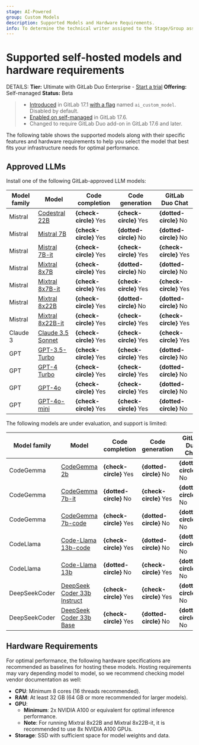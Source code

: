 ```yaml
---
stage: AI-Powered
group: Custom Models
description: Supported Models and Hardware Requirements.
info: To determine the technical writer assigned to the Stage/Group associated with this page, see https://handbook.gitlab.com/handbook/product/ux/technical-writing/#assignments
---
```


# Supported self-hosted models and hardware requirements

DETAILS:
**Tier:** Ultimate with GitLab Duo Enterprise - [Start a trial](https://about.gitlab.com/solutions/gitlab-duo-pro/sales/?type=free-trial)
**Offering:** Self-managed
**Status:** Beta

> - [Introduced](https://gitlab.com/groups/gitlab-org/-/epics/12972) in GitLab 17.1 [with a flag](../../administration/feature_flags.md) named `ai_custom_model`. Disabled by default.
> - [Enabled on self-managed](https://gitlab.com/groups/gitlab-org/-/epics/15176) in GitLab 17.6.
> - Changed to require GitLab Duo add-on in GitLab 17.6 and later.

The following table shows the supported models along with their specific features and hardware requirements to help you select the model that best fits your infrastructure needs for optimal performance.

## Approved LLMs

Install one of the following GitLab-approved LLM models:

<!-- vale gitlab_base.Spelling = NO -->

| Model family | Model                                                                              | Code completion | Code generation | GitLab Duo Chat |
|--------------|------------------------------------------------------------------------------------|-----------------|-----------------|---------|
| Mistral      | [Codestral 22B](https://huggingface.co/mistralai/Codestral-22B-v0.1)                                        | **{check-circle}** Yes               | **{check-circle}** Yes               | **{dotted-circle}** No        |
| Mistral      | [Mistral 7B](https://huggingface.co/mistralai/Mistral-7B-v0.1)                     | **{check-circle}** Yes               | **{dotted-circle}** No               | **{dotted-circle}** No        |
| Mistral      | [Mistral 7B-it](https://huggingface.co/mistralai/Mistral-7B-Instruct-v0.3)                     | **{check-circle}** Yes                | **{check-circle}** Yes               | **{check-circle}** Yes        |
| Mistral      | [Mixtral 8x7B](https://huggingface.co/mistralai/Mixtral-8x7B-v0.1)        | **{check-circle}** Yes                |  **{dotted-circle}** No               |  **{dotted-circle}** No        |
| Mistral      | [Mixtral 8x7B-it](https://huggingface.co/mistralai/Mixtral-8x7B-Instruct-v0.1)        | **{check-circle}** Yes                | **{check-circle}** Yes               | **{check-circle}** Yes        |
| Mistral      | [Mixtral 8x22B](https://huggingface.co/mistralai/Mixtral-8x22B-v0.1)       |  **{check-circle}** Yes                | **{dotted-circle}** No               | **{dotted-circle}** No        |
| Mistral      | [Mixtral 8x22B-it](https://huggingface.co/mistralai/Mixtral-8x22B-Instruct-v0.1)       |  **{check-circle}** Yes                | **{check-circle}** Yes               | **{check-circle}** Yes        |
| Claude 3     | [Claude 3.5 Sonnet](https://www.anthropic.com/news/claude-3-5-sonnet)        | **{check-circle}** Yes                | **{check-circle}** Yes               | **{check-circle}** Yes        |
| GPT  | [GPT-3.5-Turbo](https://learn.microsoft.com/en-us/azure/ai-services/openai/concepts/models?tabs=python-secure#gpt-35)        | **{check-circle}** Yes                | **{check-circle}** Yes               | **{dotted-circle}** No        |
| GPT  | [GPT-4 Turbo](https://learn.microsoft.com/en-us/azure/ai-services/openai/concepts/models?tabs=python-secure#gpt-4)        | **{check-circle}** Yes                | **{check-circle}** Yes               | **{dotted-circle}** No        |
| GPT  | [GPT-4o](https://learn.microsoft.com/en-us/azure/ai-services/openai/concepts/models?tabs=python-secure#gpt-4o-and-gpt-4-turbo)        | **{check-circle}** Yes                | **{check-circle}** Yes               | **{dotted-circle}** No        |
| GPT  | [GPT-4o-mini](https://learn.microsoft.com/en-us/azure/ai-services/openai/concepts/models?tabs=python-secure#gpt-4o-and-gpt-4-turbo)        | **{check-circle}** Yes                | **{check-circle}** Yes               | **{dotted-circle}** No        |

The following models are under evaluation, and support is limited:

| Model family  | Model                                                                              | Code completion | Code generation | GitLab Duo Chat |
|---------------|---------------------------------------------------------------------|-----------------|-----------------|---------|
| CodeGemma     | [CodeGemma 2b](https://huggingface.co/google/codegemma-2b)                         | **{check-circle}** Yes               | **{dotted-circle}** No               | **{dotted-circle}** No        |
| CodeGemma     | [CodeGemma 7b-it](https://huggingface.co/google/codegemma-7b-it)                   | **{dotted-circle}** No                | **{check-circle}** Yes               | **{dotted-circle}** No        |
| CodeGemma     | [CodeGemma 7b-code](https://huggingface.co/google/codegemma-7b)                    | **{check-circle}** Yes               | **{dotted-circle}** No               | **{dotted-circle}** No        |
| CodeLlama     | [Code-Llama 13b-code](https://huggingface.co/meta-llama/CodeLlama-13b-hf)          | **{check-circle}** Yes               | **{dotted-circle}** No               | **{dotted-circle}** No        |
| CodeLlama     | [Code-Llama 13b](https://huggingface.co/meta-llama/CodeLlama-13b-Instruct-hf)      | **{dotted-circle}** No                | **{check-circle}** Yes               | **{dotted-circle}** No        |
| DeepSeekCoder | [DeepSeek Coder 33b Instruct](https://huggingface.co/deepseek-ai/deepseek-coder-33b-instruct)        | **{check-circle}** Yes                | **{check-circle}** Yes               | **{dotted-circle}** No        |
| DeepSeekCoder | [DeepSeek Coder 33b Base](https://huggingface.co/deepseek-ai/deepseek-coder-33b-base)        | **{check-circle}** Yes                | **{dotted-circle}** No               | **{dotted-circle}** No        |

<!-- vale gitlab_base.Spelling = YES -->

## Hardware Requirements

For optimal performance, the following hardware specifications are recommended as baselines for hosting these models. Hosting requirements may vary depending model to model, so we recommend checking model vendor documentation as well:

- **CPU**: Minimum 8 cores (16 threads recommended).
- **RAM**: At least 32 GB (64 GB or more recommended for larger models).
- **GPU**:
  - **Minimum**: 2x NVIDIA A100 or equivalent for optimal inference performance.
  - **Note**: For running Mixtral 8x22B and Mixtral 8x22B-it, it is recommended to use 8x NVIDIA A100 GPUs.
- **Storage**: SSD with sufficient space for model weights and data.
